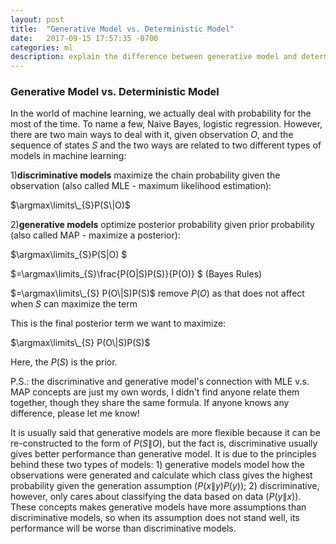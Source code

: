 ```yaml
---
layout: post
title:  "Generative Model vs. Deterministic Model"
date:   2017-09-15 17:57:35 -0700
categories: ml
description: explain the difference between generative model and deterministic model in machine learning
---
```


### Generative Model vs. Deterministic Model
In the world of machine learning, we actually deal with probability for the most of the time. To name a few, Naive Bayes, logistic regression. However, there are two main ways to deal with it, given observation $O$, and the sequence of states $S$ and the two ways are related to two different types of models in machine learning:

1)<b>discriminative models</b> maximize the chain probability given the observation (also called MLE - maximum likelihood estimation):

$\DeclareMathOperator*{\argmax}{arg\,max}$
$\argmax\limits\_{S}P(S\|O)$

2)<b>generative models</b> optimize posterior probability given prior probability (also called MAP - maximize a posterior):

$\argmax\limits\_{S}P(S\|O) $

$=\argmax\limits\_{S}\frac{P(O\|S)P(S)}{P(O)}  $ (Bayes Rules)

$=\argmax\limits\_{S} P(O\|S)P(S)$ remove $P(O)$ as that does not affect when $S$ can maximize the term

This is the final posterior term we want to maximize:

$\argmax\limits\_{S} P(O\|S)P(S)$


Here, the $P(S)$ is the prior.


P.S.: the discriminative and generative model's connection with MLE v.s. MAP concepts are just my own words, I didn't find anyone relate them together, though they share the same formula. If anyone knows any difference, please let me know!

It is usually said that generative models are more flexible because it can be re-constructed to the form of $P(S\|O)$, but the fact is, discriminative usually gives better performance than generative model. It is due to the principles behind these two types of models: 1) generative models model how the observations were generated and calculate which class gives the highest probability given the generation assumption ($P(x\|y)P(y)$); 2) discriminative, however, only cares about classifying the data based on data ($P(y\|x)$). These concepts makes generative models have more assumptions than discriminative models, so when its assumption does not stand well, its performance will be worse than discriminative models.
